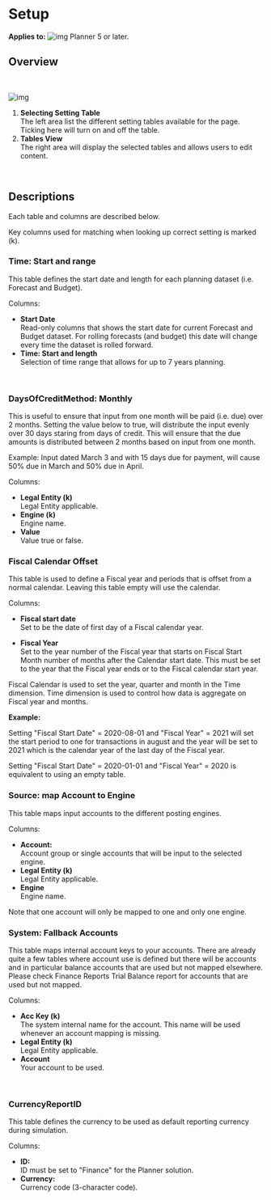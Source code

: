 # Setup


**Applies to:** ![img](https://profitbasedocs.blob.core.windows.net/icons/yes-icon.png) Planner 5 or later.

## Overview

<br/>

![img](https://profitbasedocs.blob.core.windows.net/enduserhelp/images/finance-settings-setup-v5.JPG)

1. **Selecting Setting Table**<br/>The left area list the different setting tables available for the page. Ticking here will turn on and off the table.
2. **Tables View**<br/>The right area will display the selected tables and allows users to edit content.
<br/>

## Descriptions

Each table and columns are described below.

Key columns used for matching when looking up correct setting is marked (k).

### Time: Start and range
This table defines the start date and length for each planning dataset (i.e. Forecast and Budget).

Columns:

- **Start Date**<br/>
Read-only columns that shows the start date for current Forecast and Budget dataset. For rolling forecasts (and budget) this date will change every time the dataset is rolled forward.
- **Time: Start and length**<br/>
Selection of time range that allows for up to 7 years planning.
<br/>

### DaysOfCreditMethod: Monthly

This is useful to ensure that input from one month will be paid (i.e. due) over 2 months.
Setting the value below to true, will distribute the input evenly over 30 days staring from days of credit. This will ensure that the due amounts is distributed between 2 months based on input from one month.

Example: Input dated March 3 and with 15 days due for payment, will cause 50% due in March and 50% due in April.

Columns:

- **Legal Entity (k)**<br/>
Legal Entity applicable.
- **Engine (k)**<br/>
Engine name.
- **Value**<br/>
Value true or false.

### Fiscal Calendar Offset
This table is used to define a Fiscal year and periods that is offset from a normal calendar. Leaving this table empty will use the calendar.

Columns:

- **Fiscal start date**<br/>
Set to be the date of first day of a Fiscal calendar year.

- **Fiscal Year**<br/>
Set to the year number of the Fiscal year that starts on Fiscal Start Month number of months after the Calendar start date. This must be set to the year that the Fiscal year ends or to the Fiscal calendar start year.

Fiscal Calendar is used to set the year, quarter and month in the Time dimension. Time dimension is used to control how data is aggregate on Fiscal year and months.

**Example:**

Setting "Fiscal Start Date" = 2020-08-01 and "Fiscal Year" = 2021 will set the start period to one for transactions in august and the year will be set to 2021 which is the calendar year of the last day of the Fiscal year.

Setting "Fiscal Start Date" = 2020-01-01 and "Fiscal Year" = 2020 is equivalent to using an empty table.
<br/>


### Source: map Account to Engine
This table maps input accounts to the different posting engines.

Columns:

- **Account:**<br/>
Account group or single accounts that will be input to the selected engine.
- **Legal Entity (k)**<br/>
Legal Entity applicable.
- **Engine**<br/>
Engine name.

Note that one account will only be mapped to one and only one engine.
<br/>

### System: Fallback Accounts
This table maps internal account keys to your accounts. There are already quite a few tables where account use is defined but there will be accounts and in particular balance accounts that are used but not mapped elsewhere. Please check Finance Reports Trial Balance report for accounts that are used but not mapped.

Columns:

- **Acc Key (k)**<br/>
The system internal name for the account. This name will be used whenever an account mapping is missing.
- **Legal Entity (k)**<br/>
Legal Entity applicable.
- **Account**<br/>
Your account to be used.
<br/>

### CurrencyReportID
This table defines the currency to be used as default reporting currency during simulation.

Columns:

- **ID:**<br/>
ID must be set to "Finance" for the Planner solution.
- **Currency:**<br/>
Currency code (3-character code).



